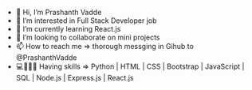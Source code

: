 - 👋 Hi, I’m Prashanth Vadde
- 👀 I’m interested in Full Stack Developer job
- 🌱 I’m currently learning React.js
- 💞️ I’m looking to collaborate on mini projects
- 📫 How to reach me => thorough messging in Gihub to @PrashanthVadde
- 💻👨🏻‍💻 Having skills => Python | HTML | CSS | Bootstrap | JavaScript | SQL | Node.js | Express.js | React.js

<!---
PrashanthVadde/PrashanthVadde is a ✨ special ✨ repository because its `README.md` (this file) appears on your GitHub profile.
You can click the Preview link to take a look at your changes.
--->
